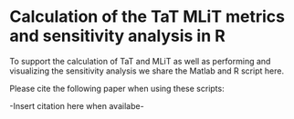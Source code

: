 # Calculation of the TaT MLiT metrics and sensitivity analysis in R 
To support the calculation of TaT and MLiT as well as performing and visualizing the sensitivity analysis we share the Matlab and R script here.

Please cite the following paper when using these scripts:

-Insert citation here when availabe-
